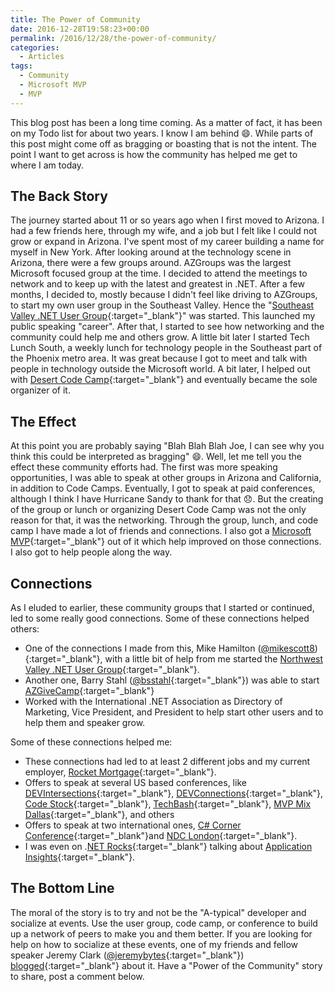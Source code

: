 ```yaml
---
title: The Power of Community
date: 2016-12-28T19:58:23+00:00
permalink: /2016/12/28/the-power-of-community/
categories:
  - Articles
tags:
  - Community
  - Microsoft MVP
  - MVP
---
```

This blog post has been a long time coming. As a matter of fact, it has been on my Todo list for about two years. I know I am behind :smile:. While parts of this post might come off as bragging or boasting that is not the intent. The point I want to get across is how the community has helped me get to where I am today.

## The Back Story

The journey started about 11 or so years ago when I first moved to Arizona. I had a few friends here, through my wife, and a job but I felt like I could not grow or expand in Arizona. I've spent most of my career building a name for myself in New York. After looking around at the technology scene in Arizona, there were a few groups around. AZGroups was the largest Microsoft focused group at the time. I decided to attend the meetings to network and to keep up with the latest and greatest in .NET. After a few months, I decided to, mostly because I didn't feel like driving to AZGroups, to start my own user group in the Southeast Valley. Hence the "[Southeast Valley .NET User Group](https://www.sevdnug.org){:target="_blank"}" was started. This launched my public speaking "career".  After that, I started to see how networking and the community could help me and others grow.  A little bit later I started Tech Lunch South, a weekly lunch for technology people in the Southeast part of the Phoenix metro area.  It was great because I got to meet and talk with people in technology outside the Microsoft world. A bit later, I helped out with [Desert Code Camp](https://desertcodecamp.com){:target="_blank"} and eventually became the sole organizer of it.

## The Effect

At this point you are probably saying "Blah Blah Blah Joe, I can see why you think this could be interpreted as bragging" :smile:.  Well, let me tell you the effect these community efforts had. The first was more speaking opportunities, I was able to speak at other groups in Arizona and California, in addition to Code Camps. Eventually, I got to speak at paid conferences, although I think I have Hurricane Sandy to thank for that :disappointed:. But the creating of the group or lunch or organizing Desert Code Camp was not the only reason for that, it was the networking.  Through the group, lunch, and code camp I have made a lot of friends and connections.  I also got a [Microsoft MVP](https://mvp.microsoft.com/en-us/PublicProfile/4024623?fullName=Joseph%20Guadagno){:target="_blank"} out of it which help improved on those connections. I also got to help people along the way.

## Connections

As I eluded to earlier, these community groups that I started or continued, led to some really good connections. Some of these connections helped others:

* One of the connections I made from this, Mike Hamilton ([@mikescott8](https://twitter.com/mikescott8)){:target="_blank"}, with a little bit of help from me started the [Northwest Valley .NET User Group](https://nwvdnug.org/){:target="_blank"}.
* Another one, Barry Stahl ([@bsstahl](https://twitter.com/bsstahl){:target="_blank"}) was able to start [AZGiveCamp](https://azgivecamp.org){:target="_blank"}
* Worked with the International .NET Association as Directory of Marketing, Vice President, and President to help start other users and to help them and speaker grow.

Some of these connections helped me:

* These connections had led to at least 2 different jobs and my current employer, [Rocket Mortgage](https://www.rocketmortgage.com){:target="_blank"}.
* Offers to speak at several US based conferences, like [DEVIntersections](https://www.devintersection.com){:target="_blank"}, [DEVConnections](https://www.itdevconnections.com/dc16/Public/Enter.aspx){:target="_blank"}, [Code Stock](https://www.codestock.org){:target="_blank"}, [TechBash](https://www.techbash.com/){:target="_blank"}, [MVP Mix Dallas](https://www.mvpmix.com/dallas){:target="_blank"}, and others
* Offers to speak at two international ones, [C# Corner Conference](https://conference.c-sharpcorner.com/){:target="_blank"}and [NDC London](https://ndc-london.com/){:target="_blank"}.
* I was even on .[NET Rocks](https://dotnetrocks.com/?show=1255){:target="_blank"} talking about [Application Insights](https://azure.microsoft.com/en-us/services/application-insights/?wt.mc_id=DT-MVP-4024623){:target="_blank"}.

## The Bottom Line

The moral of the story is to try and not be the "A-typical" developer and socialize at events. Use the user group, code camp, or conference to build up a network of peers to make you and them better.  If you are looking for help on how to socialize at these events, one of my friends and fellow speaker Jeremy Clark ([@jeremybytes](https://twitter.com/jeremybytes){:target="_blank"}) [blogged](https://jeremybytes.blogspot.com/2014/12/becoming-social-developer-guide-for.html){:target="_blank"} about it. Have a "Power of the Community" story to share, post a comment below.

